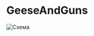 # GeeseAndGuns

![Схема](https://raw.githubusercontent.com/potterua/GeeseAndGuns/master/scheme.svg)
